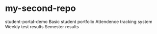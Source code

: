 # my-second-repo
student-portal-demo
Basic student portfolio
Attendence tracking system
Weekly test results
Semester results
